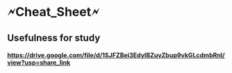 # **🗲Cheat_Sheet🗲**

## Usefulness for study
#### https://drive.google.com/file/d/1SJFZBei3EdylBZuvZbup9vkGLcdmbRnI/view?usp=share_link
